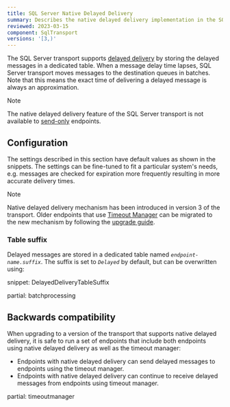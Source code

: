 ```yaml
---
title: SQL Server Native Delayed Delivery
summary: Describes the native delayed delivery implementation in the SQL Server transport
reviewed: 2023-03-15
component: SqlTransport
versions: '[3,)'
---
```


The SQL Server transport supports [delayed delivery](/nservicebus/messaging/delayed-delivery.md) by storing the delayed messages in a dedicated table. When a message delay time lapses, SQL Server transport moves messages to the destination queues in batches. Note that this means the exact time of delivering a delayed message is always an approximation.

> [!NOTE]
> The native delayed delivery feature of the SQL Server transport is not available to [send-only](/nservicebus/hosting/#self-hosting-send-only-hosting) endpoints.

## Configuration

The settings described in this section have default values as shown in the snippets. The settings can be fine-tuned to fit a particular system's needs, e.g. messages are checked for expiration more frequently resulting in more accurate delivery times.

> [!NOTE]
> Native delayed delivery mechanism has been introduced in version 3 of the transport. Older endpoints that use [Timeout Manager](/nservicebus/messaging/timeout-manager.md) can be migrated to the new mechanism by following the [upgrade guide](/transports/upgrades/sqlserver-3to31.md).

### Table suffix

Delayed messages are stored in a dedicated table named _`endpoint-name.suffix`_. The suffix is set to _`Delayed`_ by default, but can be overwritten using:

snippet: DelayedDeliveryTableSuffix

partial: batchprocessing

## Backwards compatibility

When upgrading to a version of the transport that supports native delayed delivery, it is safe to run a set of endpoints that include both endpoints using native delayed delivery as well as the timeout manager:

* Endpoints with native delayed delivery can send delayed messages to endpoints using the timeout manager.
* Endpoints with native delayed delivery can continue to receive delayed messages from endpoints using timeout manager.

partial: timeoutmanager
